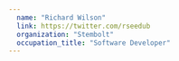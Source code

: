 ```yaml
---
  name: "Richard Wilson"
  link: https://twitter.com/rseedub
  organization: "Stembolt"
  occupation_title: "Software Developer"
---
```

